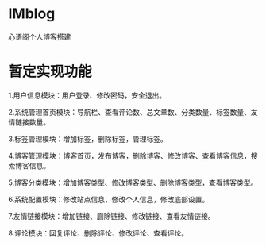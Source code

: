 # IMblog
心语阁个人博客搭建
# 暂定实现功能
1.用户信息模块：用户登录、修改密码，安全退出。

2.系统管理首页模块：导航栏、查看评论数、总文章数、分类数量、标签数量、友情链接数量。

3.标签管理模块：增加标签，删除标签，管理标签。

4.博客管理模块：博客首页，发布博客，删除博客、修改博客、查看博客信息，搜索博客信息。

5.博客分类模块：增加博客类型、修改博客类型、删除博客类型，查看博客类型。

6.系统配置模块：修改站点信息，修改个人信息，修改底部设置。

7.友情链接模块：增加链接、删除链接、修改链接、查看友情链接。 

8.评论模块：回复评论、删除评论、修改评论、查看评论。

